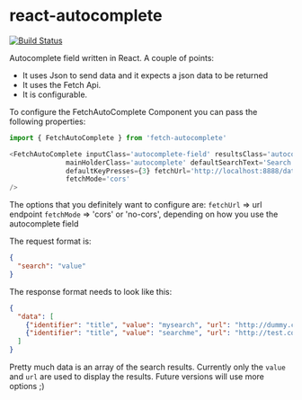 # react-autocomplete
[![Build Status](https://travis-ci.org/wizardone/fetch-autocomplete.svg?branch=master)](https://travis-ci.org/wizardone/react-autocomplete)

Autocomplete field written in React. A couple of points:
- It uses Json to send data and it expects a json data to be returned
- It uses the Fetch Api.
- It is configurable.

To configure the FetchAutoComplete Component you can pass the following
properties:

```javascript
import { FetchAutoComplete } from 'fetch-autocomplete'

<FetchAutoComplete inputClass='autocomplete-field' resultsClass='autocomplete-results'
              mainHolderClass='autocomplete' defaultSearchText='Search...'
              defaultKeyPresses={3} fetchUrl='http://localhost:8888/data' fetchMethod='POST'
              fetchMode='cors'
/>
```
The options that you definitely want to configure are:
`fetchUrl` => url endpoint
`fetchMode` => 'cors' or 'no-cors', depending on how you use the
autocomplete field

The request format is:
```json
{
  "search": "value"
}
```

The response format needs to look like this:
```json
{
  "data": [
    {"identifier": "title", "value": "mysearch", "url": "http://dummy.com"},
    {"identifier": "title", "value": "searchme", "url": "http://test.com"}
  ]
}
```
Pretty much data is an array of the search results. Currently only the `value`
and `url` are used to display the results. Future versions will use more options ;)
